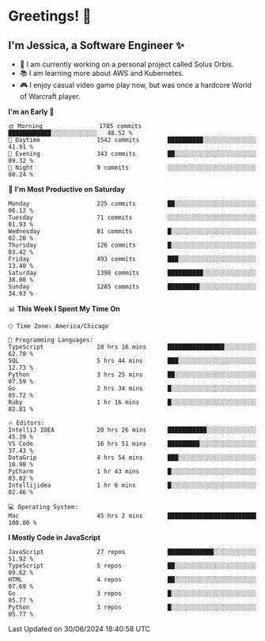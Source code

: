 # Greetings! 🧠

## I'm Jessica, a Software Engineer :sparkles:

- 🌟 I am currently working on a personal project called Solus Orbis.
- 📚 I am learning more about AWS and Kubernetes.
- 🎮 I enjoy casual video game play now, but was once a hardcore World of Warcraft player.

<!--START_SECTION:waka-->
**I'm an Early 🐤** 

```text
🌞 Morning                1785 commits        ████████████░░░░░░░░░░░░░   48.52 % 
🌆 Daytime                1542 commits        ██████████░░░░░░░░░░░░░░░   41.91 % 
🌃 Evening                343 commits         ██░░░░░░░░░░░░░░░░░░░░░░░   09.32 % 
🌙 Night                  9 commits           ░░░░░░░░░░░░░░░░░░░░░░░░░   00.24 % 
```
📅 **I'm Most Productive on Saturday** 

```text
Monday                   225 commits         ██░░░░░░░░░░░░░░░░░░░░░░░   06.12 % 
Tuesday                  71 commits          ░░░░░░░░░░░░░░░░░░░░░░░░░   01.93 % 
Wednesday                81 commits          █░░░░░░░░░░░░░░░░░░░░░░░░   02.20 % 
Thursday                 126 commits         █░░░░░░░░░░░░░░░░░░░░░░░░   03.42 % 
Friday                   493 commits         ███░░░░░░░░░░░░░░░░░░░░░░   13.40 % 
Saturday                 1398 commits        ██████████░░░░░░░░░░░░░░░   38.00 % 
Sunday                   1285 commits        █████████░░░░░░░░░░░░░░░░   34.93 % 
```


📊 **This Week I Spent My Time On** 

```text
🕑︎ Time Zone: America/Chicago

💬 Programming Languages: 
TypeScript               28 hrs 16 mins      ████████████████░░░░░░░░░   62.78 % 
SQL                      5 hrs 44 mins       ███░░░░░░░░░░░░░░░░░░░░░░   12.73 % 
Python                   3 hrs 25 mins       ██░░░░░░░░░░░░░░░░░░░░░░░   07.59 % 
Go                       2 hrs 34 mins       █░░░░░░░░░░░░░░░░░░░░░░░░   05.72 % 
Ruby                     1 hr 16 mins        █░░░░░░░░░░░░░░░░░░░░░░░░   02.81 % 

🔥 Editors: 
IntelliJ IDEA            20 hrs 26 mins      ███████████░░░░░░░░░░░░░░   45.39 % 
VS Code                  16 hrs 51 mins      █████████░░░░░░░░░░░░░░░░   37.43 % 
DataGrip                 4 hrs 54 mins       ███░░░░░░░░░░░░░░░░░░░░░░   10.90 % 
PyCharm                  1 hr 43 mins        █░░░░░░░░░░░░░░░░░░░░░░░░   03.82 % 
Intellijidea             1 hr 6 mins         █░░░░░░░░░░░░░░░░░░░░░░░░   02.46 % 

💻 Operating System: 
Mac                      45 hrs 2 mins       █████████████████████████   100.00 % 
```

**I Mostly Code in JavaScript** 

```text
JavaScript               27 repos            █████████████░░░░░░░░░░░░   51.92 % 
TypeScript               5 repos             ██░░░░░░░░░░░░░░░░░░░░░░░   09.62 % 
HTML                     4 repos             ██░░░░░░░░░░░░░░░░░░░░░░░   07.69 % 
Go                       3 repos             █░░░░░░░░░░░░░░░░░░░░░░░░   05.77 % 
Python                   3 repos             █░░░░░░░░░░░░░░░░░░░░░░░░   05.77 % 
```




 Last Updated on 30/06/2024 18:40:58 UTC
<!--END_SECTION:waka-->

<!--
**jessikuh/jessikuh** is a ✨ _special_ ✨ repository because its `README.md` (this file) appears on your GitHub profile.

Here are some ideas to get you started:

- 🔭 I’m currently working on ...
- 🌱 I’m currently learning ...
- 👯 I’m looking to collaborate on ...
- 🤔 I’m looking for help with ...
- 💬 Ask me about ...
- 📫 How to reach me: ...
- 😄 Pronouns: ...
- ⚡ Fun fact: ...
-->
